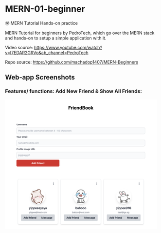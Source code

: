 # MERN-01-beginner

㊫ MERN Tutorial Hands-on practice

MERN Tutorial for beginners by PedroTech, which go over the MERN stack and hands-on to setup a simple application with it.

Video source: https://www.youtube.com/watch?v=I7EDAR2GRVo&ab_channel=PedroTech

Repo source: https://github.com/machadop1407/MERN-Beginners



## Web-app Screenshots

### Features/ functions: Add New Friend & Show All Friends:

<img width="500" alt="img" src="https://github.com/siangyin/MERN-01-beginner/blob/main/refImg/home.png?raw=true">
